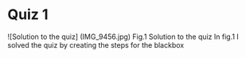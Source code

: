 # Quiz 1
![Solution to the quiz] (IMG_9456.jpg)
Fig.1 Solution to the quiz
In fig.1 I solved the quiz by creating the steps for the blackbox 
